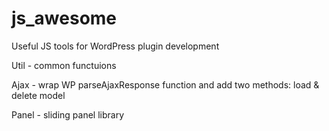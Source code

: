 # js_awesome
Useful JS tools for WordPress plugin development

Util - common functuions

Ajax - wrap WP parseAjaxResponse function  and add two methods: load & delete model

Panel - sliding panel library
